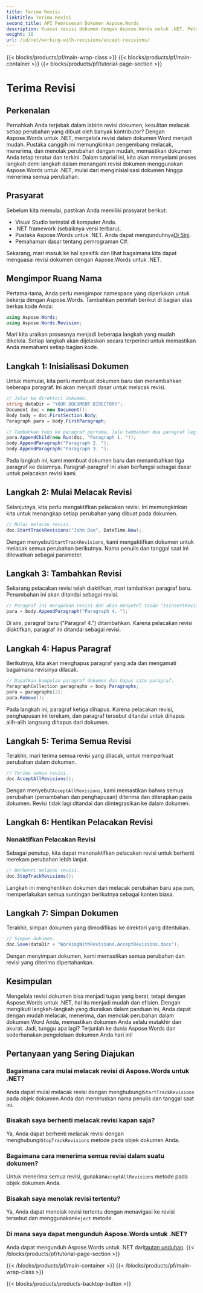 ```yaml
---
title: Terima Revisi
linktitle: Terima Revisi
second_title: API Pemrosesan Dokumen Aspose.Words
description: Kuasai revisi dokumen dengan Aspose.Words untuk .NET. Pelajari cara melacak, menerima, dan menolak perubahan dengan mudah. Tingkatkan keterampilan manajemen dokumen Anda.
weight: 10
url: /id/net/working-with-revisions/accept-revisions/
---
```


{{< blocks/products/pf/main-wrap-class >}}
{{< blocks/products/pf/main-container >}}
{{< blocks/products/pf/tutorial-page-section >}}

# Terima Revisi

## Perkenalan

Pernahkah Anda terjebak dalam labirin revisi dokumen, kesulitan melacak setiap perubahan yang dibuat oleh banyak kontributor? Dengan Aspose.Words untuk .NET, mengelola revisi dalam dokumen Word menjadi mudah. Pustaka canggih ini memungkinkan pengembang melacak, menerima, dan menolak perubahan dengan mudah, memastikan dokumen Anda tetap teratur dan terkini. Dalam tutorial ini, kita akan menyelami proses langkah demi langkah dalam menangani revisi dokumen menggunakan Aspose.Words untuk .NET, mulai dari menginisialisasi dokumen hingga menerima semua perubahan.

## Prasyarat

Sebelum kita memulai, pastikan Anda memiliki prasyarat berikut:

- Visual Studio terinstal di komputer Anda.
- .NET framework (sebaiknya versi terbaru).
-  Pustaka Aspose.Words untuk .NET. Anda dapat mengunduhnya[Di Sini](https://releases.aspose.com/words/net/).
- Pemahaman dasar tentang pemrograman C#.

Sekarang, mari masuk ke hal spesifik dan lihat bagaimana kita dapat menguasai revisi dokumen dengan Aspose.Words untuk .NET.

## Mengimpor Ruang Nama

Pertama-tama, Anda perlu mengimpor namespace yang diperlukan untuk bekerja dengan Aspose.Words. Tambahkan perintah berikut di bagian atas berkas kode Anda:

```csharp
using Aspose.Words;
using Aspose.Words.Revision;
```

Mari kita uraikan prosesnya menjadi beberapa langkah yang mudah dikelola. Setiap langkah akan dijelaskan secara terperinci untuk memastikan Anda memahami setiap bagian kode.

## Langkah 1: Inisialisasi Dokumen

Untuk memulai, kita perlu membuat dokumen baru dan menambahkan beberapa paragraf. Ini akan menjadi dasar untuk melacak revisi.

```csharp
// Jalur ke direktori dokumen.
string dataDir = "YOUR DOCUMENT DIRECTORY";
Document doc = new Document();
Body body = doc.FirstSection.Body;
Paragraph para = body.FirstParagraph;

// Tambahkan teks ke paragraf pertama, lalu tambahkan dua paragraf lagi.
para.AppendChild(new Run(doc, "Paragraph 1. "));
body.AppendParagraph("Paragraph 2. ");
body.AppendParagraph("Paragraph 3. ");
```

Pada langkah ini, kami membuat dokumen baru dan menambahkan tiga paragraf ke dalamnya. Paragraf-paragraf ini akan berfungsi sebagai dasar untuk pelacakan revisi kami.

## Langkah 2: Mulai Melacak Revisi

Selanjutnya, kita perlu mengaktifkan pelacakan revisi. Ini memungkinkan kita untuk menangkap setiap perubahan yang dibuat pada dokumen.

```csharp
// Mulai melacak revisi.
doc.StartTrackRevisions("John Doe", DateTime.Now);
```

 Dengan menyebut`StartTrackRevisions`, kami mengaktifkan dokumen untuk melacak semua perubahan berikutnya. Nama penulis dan tanggal saat ini dilewatkan sebagai parameter.

## Langkah 3: Tambahkan Revisi

Sekarang pelacakan revisi telah diaktifkan, mari tambahkan paragraf baru. Penambahan ini akan ditandai sebagai revisi.

```csharp
// Paragraf ini merupakan revisi dan akan menyetel tanda "IsInsertRevision" yang sesuai.
para = body.AppendParagraph("Paragraph 4. ");
```

Di sini, paragraf baru ("Paragraf 4.") ditambahkan. Karena pelacakan revisi diaktifkan, paragraf ini ditandai sebagai revisi.

## Langkah 4: Hapus Paragraf

Berikutnya, kita akan menghapus paragraf yang ada dan mengamati bagaimana revisinya dilacak.

```csharp
// Dapatkan kumpulan paragraf dokumen dan hapus satu paragraf.
ParagraphCollection paragraphs = body.Paragraphs;
para = paragraphs[2];
para.Remove();
```

Pada langkah ini, paragraf ketiga dihapus. Karena pelacakan revisi, penghapusan ini terekam, dan paragraf tersebut ditandai untuk dihapus alih-alih langsung dihapus dari dokumen.

## Langkah 5: Terima Semua Revisi

Terakhir, mari terima semua revisi yang dilacak, untuk memperkuat perubahan dalam dokumen.

```csharp
// Terima semua revisi.
doc.AcceptAllRevisions();
```

 Dengan menyebut`AcceptAllRevisions`, kami memastikan bahwa semua perubahan (penambahan dan penghapusan) diterima dan diterapkan pada dokumen. Revisi tidak lagi ditandai dan diintegrasikan ke dalam dokumen.

## Langkah 6: Hentikan Pelacakan Revisi

### Nonaktifkan Pelacakan Revisi

Sebagai penutup, kita dapat menonaktifkan pelacakan revisi untuk berhenti merekam perubahan lebih lanjut.

```csharp
// Berhenti melacak revisi.
doc.StopTrackRevisions();
```

Langkah ini menghentikan dokumen dari melacak perubahan baru apa pun, memperlakukan semua suntingan berikutnya sebagai konten biasa.

## Langkah 7: Simpan Dokumen

Terakhir, simpan dokumen yang dimodifikasi ke direktori yang ditentukan.

```csharp
// Simpan dokumen.
doc.Save(dataDir + "WorkingWithRevisions.AcceptRevisions.docx");
```

Dengan menyimpan dokumen, kami memastikan semua perubahan dan revisi yang diterima dipertahankan.

## Kesimpulan

Mengelola revisi dokumen bisa menjadi tugas yang berat, tetapi dengan Aspose.Words untuk .NET, hal itu menjadi mudah dan efisien. Dengan mengikuti langkah-langkah yang diuraikan dalam panduan ini, Anda dapat dengan mudah melacak, menerima, dan menolak perubahan dalam dokumen Word Anda, memastikan dokumen Anda selalu mutakhir dan akurat. Jadi, tunggu apa lagi? Terjunlah ke dunia Aspose.Words dan sederhanakan pengelolaan dokumen Anda hari ini!

## Pertanyaan yang Sering Diajukan

### Bagaimana cara mulai melacak revisi di Aspose.Words untuk .NET?

 Anda dapat mulai melacak revisi dengan menghubungi`StartTrackRevisions` pada objek dokumen Anda dan meneruskan nama penulis dan tanggal saat ini.

### Bisakah saya berhenti melacak revisi kapan saja?

Ya, Anda dapat berhenti melacak revisi dengan menghubungi`StopTrackRevisions` metode pada objek dokumen Anda.

### Bagaimana cara menerima semua revisi dalam suatu dokumen?

 Untuk menerima semua revisi, gunakan`AcceptAllRevisions` metode pada objek dokumen Anda.

### Bisakah saya menolak revisi tertentu?

 Ya, Anda dapat menolak revisi tertentu dengan menavigasi ke revisi tersebut dan menggunakan`Reject` metode.

### Di mana saya dapat mengunduh Aspose.Words untuk .NET?

 Anda dapat mengunduh Aspose.Words untuk .NET dari[tautan unduhan](https://releases.aspose.com/words/net/).
{{< /blocks/products/pf/tutorial-page-section >}}

{{< /blocks/products/pf/main-container >}}
{{< /blocks/products/pf/main-wrap-class >}}

{{< blocks/products/products-backtop-button >}}

